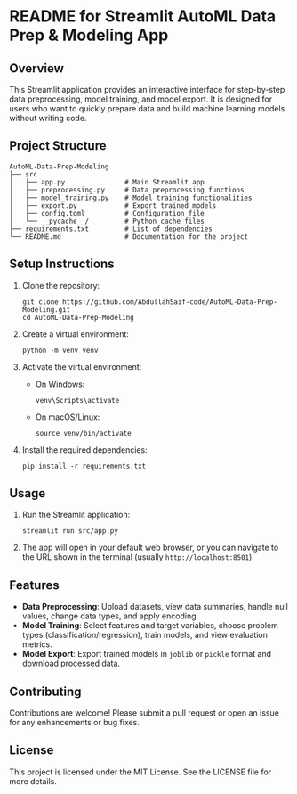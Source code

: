 # README for Streamlit AutoML Data Prep & Modeling App

## Overview
This Streamlit application provides an interactive interface for step-by-step data preprocessing, model training, and model export. It is designed for users who want to quickly prepare data and build machine learning models without writing code.

## Project Structure
```
AutoML-Data-Prep-Modeling
├── src
│   ├── app.py               # Main Streamlit app
│   ├── preprocessing.py     # Data preprocessing functions
│   ├── model_training.py    # Model training functionalities
│   ├── export.py            # Export trained models
│   ├── config.toml          # Configuration file
│   └── __pycache__/         # Python cache files
├── requirements.txt         # List of dependencies
└── README.md                # Documentation for the project
```

## Setup Instructions
1. Clone the repository:
   ```
   git clone https://github.com/AbdullahSaif-code/AutoML-Data-Prep-Modeling.git
   cd AutoML-Data-Prep-Modeling
   ```

2. Create a virtual environment:
   ```
   python -m venv venv
   ```

3. Activate the virtual environment:
   - On Windows:
     ```
     venv\Scripts\activate
     ```
   - On macOS/Linux:
     ```
     source venv/bin/activate
     ```

4. Install the required dependencies:
   ```
   pip install -r requirements.txt
   ```

## Usage
1. Run the Streamlit application:
   ```
   streamlit run src/app.py
   ```

2. The app will open in your default web browser, or you can navigate to the URL shown in the terminal (usually `http://localhost:8501`).

## Features
- **Data Preprocessing**: Upload datasets, view data summaries, handle null values, change data types, and apply encoding.
- **Model Training**: Select features and target variables, choose problem types (classification/regression), train models, and view evaluation metrics.
- **Model Export**: Export trained models in `joblib` or `pickle` format and download processed data.

## Contributing
Contributions are welcome! Please submit a pull request or open an issue for any enhancements or bug fixes.

## License
This project is licensed under the MIT License. See the LICENSE file for more details.